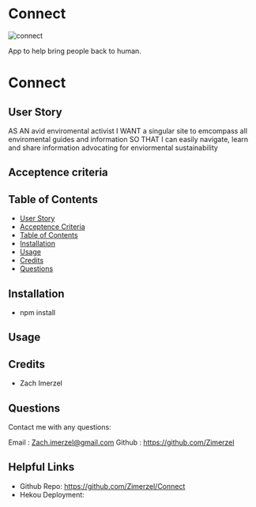 # Connect

![connect](https://user-images.githubusercontent.com/79726069/132906359-ba2265f8-3c37-4982-b20b-bb67a16ae21b.PNG)


App to help bring people back to human.

# Connect

## User Story
AS AN avid enviromental activist
I WANT a singular site to emcompass all enviromental guides and information
SO THAT I can easily navigate, learn and share information advocating for enviormental sustainability 

## Acceptence criteria


## Table of Contents

* [User Story](#user-story)
* [Acceptence Criteria](#acceptence-criteria)
* [Table of Contents](#table-of-contents)
* [Installation](#installation)
* [Usage](#usage)
* [Credits](#credits)
* [Questions](#questions)

## Installation

* npm install

## Usage


## Credits
* Zach Imerzel

## Questions
Contact me with any questions: 

Email : Zach.imerzel@gmail.com
Github : https://github.com/Zimerzel

## Helpful Links
* Github Repo: https://github.com/Zimerzel/Connect
* Hekou Deployment: 

